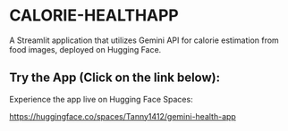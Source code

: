 # CALORIE-HEALTHAPP

A Streamlit application that utilizes Gemini API for calorie estimation from food images, deployed on Hugging Face.

## Try the App (Click on the link below):

Experience the app live on Hugging Face Spaces:

https://huggingface.co/spaces/Tanny1412/gemini-health-app
